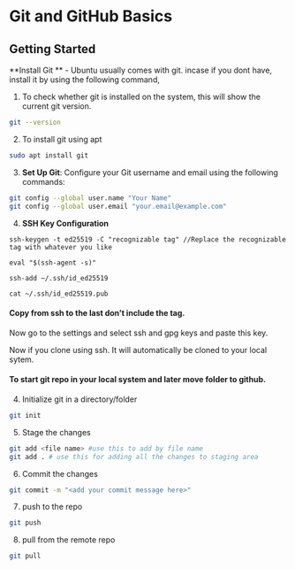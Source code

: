 # Git and GitHub Basics


## Getting Started

**Install Git ** - Ubuntu usually comes with git. incase if you dont have, install it by using the following command,

1. To check whether git is installed on the system, this will show the current git version.
```bash
git --version
```
2. To install git using apt 
```bash
sudo apt install git
```
3. **Set Up Git**: Configure your Git username and email using the following commands:
```bash
git config --global user.name "Your Name"
git config --global user.email "your.email@example.com"
```

4. **SSH Key Configuration**
```
ssh-keygen -t ed25519 -C "recognizable tag" //Replace the recognizable tag with whatever you like
```
```
eval "$(ssh-agent -s)"

ssh-add ~/.ssh/id_ed25519

cat ~/.ssh/id_ed25519.pub
```
#### Copy from ssh to the last don’t include the tag.

Now go to the settings and select ssh and gpg keys and paste this key.

Now if you clone using ssh. It will automatically be cloned to your local sytem.


#### To start git repo in your local system and later move folder to github.

4. Initialize git in a directory/folder
```bash
git init
```
5. Stage the changes
```bash
git add <file name> #use this to add by file name
git add . # use this for adding all the changes to staging area
```
6. Commit the changes
```bash
git commit -m "<add your commit message here>"
```

7. push to the repo
```bash
git push
```
8. pull from the remote repo
```bash
git pull 
```



